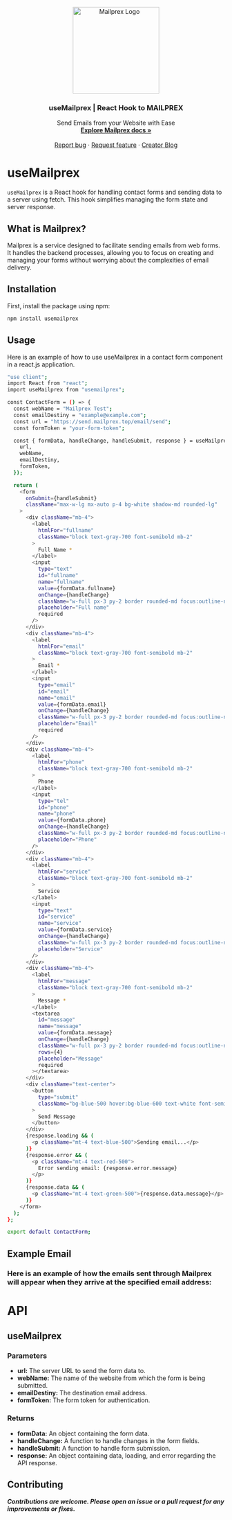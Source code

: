 <p align="center">
  <a href="https://agustin.top/">
    <img src="https://res.cloudinary.com/draig/image/upload/v1717622939/mailprex/eapviaubjcmlkosqwxw6.png" alt="Mailprex Logo" width="200" height="200">
  </a>
</p>

<h3 align="center">useMailprex | React Hook to MAILPREX</h3>

<p align="center">
 Send Emails from your Website with Ease
  <br>
  <a href="https://agustin.top/"><strong>Explore Mailprex docs »</strong></a>
  <br>
  <br>
  <a href="https://github.com/nitdraig/usemailprex/issues">Report bug</a>
  ·
  <a href="https://github.com/nitdraig/usemailprex/issues">Request feature</a>
  ·
  <a href="https://en.blog.agustin.top/">Creator Blog</a>
</p>

# useMailprex

`useMailprex` is a React hook for handling contact forms and sending data to a server using fetch. This hook simplifies managing the form state and server response.

## What is Mailprex?

Mailprex is a service designed to facilitate sending emails from web forms. It handles the backend processes, allowing you to focus on creating and managing your forms without worrying about the complexities of email delivery.

## Installation

First, install the package using npm:

```bash
npm install usemailprex 

```
## Usage
Here is an example of how to use useMailprex in a contact form component in a react.js application.


```bash
"use client";
import React from "react";
import useMailprex from "usemailprex";

const ContactForm = () => {
  const webName = "Mailprex Test";
  const emailDestiny = "example@example.com";
  const url = "https://send.mailprex.top/email/send";
  const formToken = "your-form-token";

  const { formData, handleChange, handleSubmit, response } = useMailprex({
    url,
    webName,
    emailDestiny,
    formToken,
  });

  return (
    <form
      onSubmit={handleSubmit}
      className="max-w-lg mx-auto p-4 bg-white shadow-md rounded-lg"
    >
      <div className="mb-4">
        <label
          htmlFor="fullname"
          className="block text-gray-700 font-semibold mb-2"
        >
          Full Name *
        </label>
        <input
          type="text"
          id="fullname"
          name="fullname"
          value={formData.fullname}
          onChange={handleChange}
          className="w-full px-3 py-2 border rounded-md focus:outline-none focus:ring focus:border-blue-300"
          placeholder="Full name"
          required
        />
      </div>
      <div className="mb-4">
        <label
          htmlFor="email"
          className="block text-gray-700 font-semibold mb-2"
        >
          Email *
        </label>
        <input
          type="email"
          id="email"
          name="email"
          value={formData.email}
          onChange={handleChange}
          className="w-full px-3 py-2 border rounded-md focus:outline-none focus:ring focus:border-blue-300"
          placeholder="Email"
          required
        />
      </div>
      <div className="mb-4">
        <label
          htmlFor="phone"
          className="block text-gray-700 font-semibold mb-2"
        >
          Phone
        </label>
        <input
          type="tel"
          id="phone"
          name="phone"
          value={formData.phone}
          onChange={handleChange}
          className="w-full px-3 py-2 border rounded-md focus:outline-none focus:ring focus:border-blue-300"
          placeholder="Phone"
        />
      </div>
      <div className="mb-4">
        <label
          htmlFor="service"
          className="block text-gray-700 font-semibold mb-2"
        >
          Service
        </label>
        <input
          type="text"
          id="service"
          name="service"
          value={formData.service}
          onChange={handleChange}
          className="w-full px-3 py-2 border rounded-md focus:outline-none focus:ring focus:border-blue-300"
          placeholder="Service"
        />
      </div>
      <div className="mb-4">
        <label
          htmlFor="message"
          className="block text-gray-700 font-semibold mb-2"
        >
          Message *
        </label>
        <textarea
          id="message"
          name="message"
          value={formData.message}
          onChange={handleChange}
          className="w-full px-3 py-2 border rounded-md focus:outline-none focus:ring focus:border-blue-300"
          rows={4}
          placeholder="Message"
          required
        ></textarea>
      </div>
      <div className="text-center">
        <button
          type="submit"
          className="bg-blue-500 hover:bg-blue-600 text-white font-semibold px-4 py-2 rounded-md transition-colors duration-300"
        >
          Send Message
        </button>
      </div>
      {response.loading && (
        <p className="mt-4 text-blue-500">Sending email...</p>
      )}
      {response.error && (
        <p className="mt-4 text-red-500">
          Error sending email: {response.error.message}
        </p>
      )}
      {response.data && (
        <p className="mt-4 text-green-500">{response.data.message}</p>
      )}
    </form>
  );
};

export default ContactForm;
```


## Example Email
### Here is an example of how the emails sent through Mailprex will appear when they arrive at the specified email address:


# API
## useMailprex

### Parameters
- **url:** The server URL to send the form data to.
- **webName:** The name of the website from which the form is being submitted.
- **emailDestiny:** The destination email address.
- **formToken:** The form token for authentication.
### Returns
- **formData:** An object containing the form data.
- **handleChange:** A function to handle changes in the form fields.
- **handleSubmit:** A function to handle form submission.
- **response:** An object containing data, loading, and error regarding the API response.

## Contributing
***Contributions are welcome. Please open an issue or a pull request for any improvements or fixes.***
